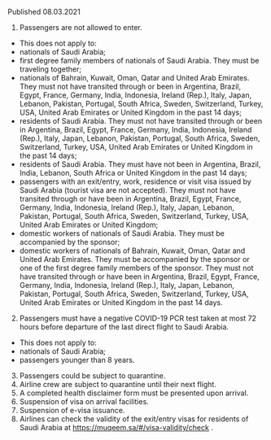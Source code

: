 Published 08.03.2021
1. Passengers are not allowed to enter.
- This does not apply to:
- nationals of Saudi Arabia;
- first degree family members of nationals of Saudi Arabia. They must be traveling together;
- nationals of Bahrain, Kuwait, Oman, Qatar and United Arab Emirates. They must not have transited through or been in Argentina, Brazil, Egypt, France, Germany, India, Indonesia, Ireland (Rep.), Italy, Japan, Lebanon, Pakistan, Portugal, South Africa, Sweden, Switzerland, Turkey, USA, United Arab Emirates or United Kingdom in the past 14 days;
- residents of Saudi Arabia. They must not have transited through or been in Argentina, Brazil, Egypt, France, Germany, India, Indonesia, Ireland (Rep.), Italy, Japan, Lebanon, Pakistan, Portugal, South Africa, Sweden, Switzerland, Turkey, USA, United Arab Emirates or United Kingdom in the past 14 days;
- residents of Saudi Arabia. They must have not been in Argentina, Brazil, India, Lebanon, South Africa or United Kingdom in the past 14 days;
- passengers with an exit/entry, work, residence or visit visa issued by Saudi Arabia (tourist visa are not accepted). They must not have transited through or have been in Argentina, Brazil, Egypt, France, Germany, India, Indonesia, Ireland (Rep.), Italy, Japan, Lebanon, Pakistan, Portugal, South Africa, Sweden, Switzerland, Turkey, USA, United Arab Emirates or United Kingdom;
- domestic workers of nationals of Saudi Arabia. They must be accompanied by the sponsor;
- domestic workers of nationals of Bahrain, Kuwait, Oman, Qatar and United Arab Emirates. They must be accompanied by the sponsor or one of the first degree family members of the sponsor. They must not have transited through or have been in Argentina, Brazil, Egypt, France, Germany, India, Indonesia, Ireland (Rep.), Italy, Japan, Lebanon, Pakistan, Portugal, South Africa, Sweden, Switzerland, Turkey, USA, United Arab Emirates or United Kingdom in the past 14 days.
2. Passengers must have a negative COVID-19 PCR test taken at most 72 hours before departure of the last direct flight to Saudi Arabia.
- This does not apply to:
- nationals of Saudi Arabia;
- passengers younger than 8 years.
3. Passengers could be subject to quarantine.
4. Airline crew are subject to quarantine until their next flight.
5. A completed health disclaimer form must be presented upon arrival.
6. Suspension of visa on arrival facilities.
7. Suspension of e-visa issuance.
8. Airlines can check the validity of the exit/entry visas for residents of Saudi Arabia at <a href="https://muqeem.sa/#/visa-validity/check">https://muqeem.sa/#/visa-validity/check</a> . 

